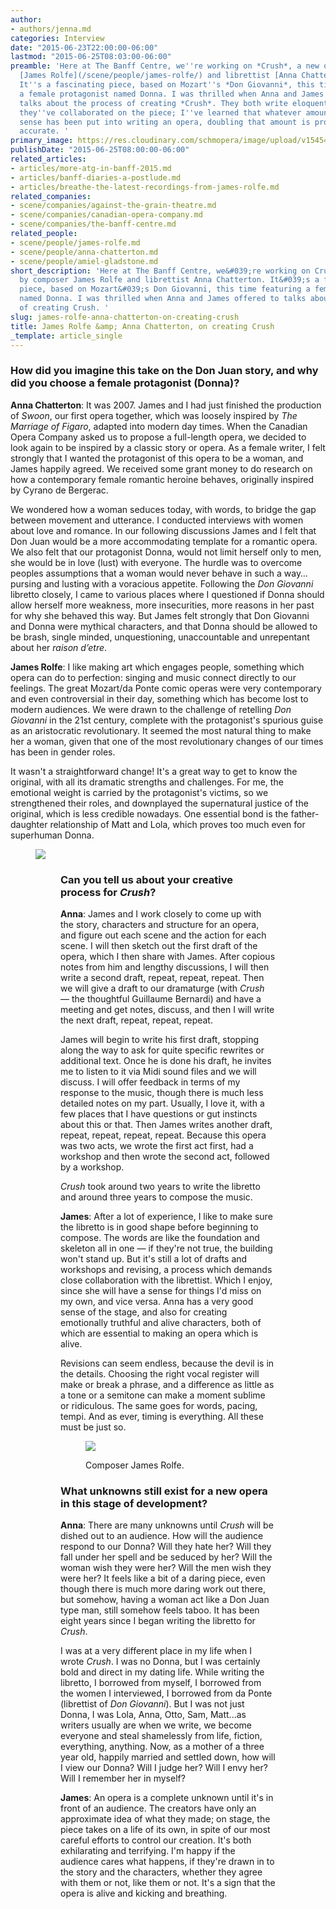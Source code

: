 ```yaml
---
author:
- authors/jenna.md
categories: Interview
date: "2015-06-23T22:00:00-06:00"
lastmod: "2015-06-25T08:03:00-06:00"
preamble: 'Here at The Banff Centre, we''re working on *Crush*, a new opera by composer
  [James Rolfe](/scene/people/james-rolfe/) and librettist [Anna Chatterton](/scene/people/anna-chatterton/).
  It''s a fascinating piece, based on Mozart''s *Don Giovanni*, this time featuring
  a female protagonist named Donna. I was thrilled when Anna and James offered to
  talks about the process of creating *Crush*. They both write eloquently about how
  they''ve collaborated on the piece; I''ve learned that whatever amount of work I
  sense has been put into writing an opera, doubling that amount is probably more
  accurate. '
primary_image: https://res.cloudinary.com/schmopera/image/upload/v1545409169/media/webhook-uploads/1435240241950/IMG_20150622_095822.jpg.jpg
publishDate: "2015-06-25T08:00:00-06:00"
related_articles:
- articles/more-atg-in-banff-2015.md
- articles/banff-diaries-a-postlude.md
- articles/breathe-the-latest-recordings-from-james-rolfe.md
related_companies:
- scene/companies/against-the-grain-theatre.md
- scene/companies/canadian-opera-company.md
- scene/companies/the-banff-centre.md
related_people:
- scene/people/james-rolfe.md
- scene/people/anna-chatterton.md
- scene/people/amiel-gladstone.md
short_description: 'Here at The Banff Centre, we&#039;re working on Crush, a new opera
  by composer James Rolfe and librettist Anna Chatterton. It&#039;s a fascinating
  piece, based on Mozart&#039;s Don Giovanni, this time featuring a female protagonist
  named Donna. I was thrilled when Anna and James offered to talks about the process
  of creating Crush. '
slug: james-rolfe-anna-chatterton-on-creating-crush
title: James Rolfe &amp; Anna Chatterton, on creating Crush
_template: article_single
---
```


### How did you imagine this take on the Don Juan story, and why did you choose a female protagonist (Donna)?

**Anna Chatterton**:  It was 2007. James and I had just finished the production of *Swoon*, our first opera together, which was loosely inspired by *The Marriage of Figaro*, adapted into modern day times. When the Canadian Opera Company asked us to propose a full-length opera, we decided to look again to be inspired by a classic story or opera. As a female writer, I felt strongly that I wanted the protagonist of this opera to be a woman, and James happily agreed. We received some grant money to do research on how a contemporary female romantic heroine behaves, originally inspired by Cyrano de Bergerac. 

We wondered how a woman seduces today, with words, to bridge the gap between movement and utterance. I conducted interviews with women about love and romance. In our following discussions James and I felt that Don Juan would be a more accommodating template for a romantic opera. We also felt that our protagonist Donna, would not limit herself only to men, she would be in love (lust) with everyone. The hurdle was to overcome peoples assumptions that a woman would never behave in such a way…pursing and lusting with a voracious appetite.  Following the *Don Giovanni* libretto closely, I came to various places where I questioned if Donna should allow herself more weakness, more insecurities, more reasons in her past for why she behaved this way. But James felt strongly that Don Giovanni and Donna were mythical characters, and that Donna should be allowed to be brash, single minded, unquestioning, unaccountable and unrepentant about her *raison d’etre*. 

**James Rolfe**:  I like making art which engages people, something which opera can do to perfection: singing and music connect directly to our feelings. The great Mozart/da Ponte comic operas were very contemporary and even controversial in their day, something which has become lost to modern audiences. We were drawn to the challenge of retelling *Don Giovanni* in the 21st century, complete with the protagonist's spurious guise as an aristocratic revolutionary. It seemed the most natural thing to make her a woman, given that one of the most revolutionary changes of our times has been in gender roles. 

It wasn't a straightforward change! It's a great way to get to know the original, with all its dramatic strengths and challenges. For me, the emotional weight is carried by the protagonist's victims, so we strengthened their roles, and downplayed the supernatural justice of the original, which is less credible nowadays. One essential bond is the father-daughter relationship of Matt and Lola, which proves too much even for superhuman Donna.

<figure data-type="image">

![](https://res.cloudinary.com/schmopera/image/upload/v1545409169/media/webhook-uploads/1435240307379/AnnaChatterton.jpeg)

<figure>

### Can you tell us about your creative process for *Crush*?

**Anna**:  James and I work closely to come up with the story, characters and structure for an opera, and figure out each scene and the action for each scene. I will then sketch out the first draft of the opera, which I then share with James. After copious notes from him and lengthy discussions, I will then write a second draft, repeat, repeat, repeat. Then we will give a draft to our dramaturge (with *Crush* — the thoughtful Guillaume Bernardi) and have a meeting and get notes, discuss, and then I will write the next draft, repeat, repeat, repeat. 

James will begin to write his first draft, stopping along the way to ask for quite specific rewrites or additional text. Once he is done his draft, he invites me to listen to it via Midi sound files and we will discuss. I will offer feedback in terms of my response to the music, though there is much less detailed notes on my part. Usually, I love it, with a few places that I have questions or gut instincts about this or that. Then James writes another draft, repeat, repeat, repeat, repeat. Because this opera was two acts, we wrote the first act first, had a workshop and then wrote the second act, followed by a workshop. 

*Crush* took around two years to write the libretto and around three years to compose the music.

**James**: After a lot of experience, I like to make sure the libretto is in good shape before beginning to compose. The words are like the foundation and skeleton all in one — if they're not true, the building won't stand up. But it's still a lot of drafts and workshops and revising, a process which demands close collaboration with the librettist. Which I enjoy, since she will have a sense for things I'd miss on my own, and vice versa. Anna has a very good sense of the stage, and also for creating emotionally truthful and alive characters, both of which are essential to making an opera which is alive.

Revisions can seem endless, because the devil is in the details. Choosing the right vocal register will make or break a phrase, and a difference as little as a tone or a semitone can make a moment sublime or ridiculous. The same goes for words, pacing, tempi. And as ever, timing is everything. All these must be just so.

<figure data-type="image">

![](https://res.cloudinary.com/schmopera/image/upload/v1545409169/media/webhook-uploads/1435240350317/JamesRolfe.jpeg)

<figcaption>Composer James Rolfe.</figcaption>
</figure>

### What unknowns still exist for a new opera in this stage of development?

**Anna**: There are many unknowns until *Crush* will be dished out to an audience. How will the audience respond to our Donna? Will they hate her? Will they fall under her spell and be seduced by her? Will the woman wish they were her? Will the men wish they were her? It feels like a bit of a daring piece, even though there is much more daring work out there, but somehow, having a woman act like a Don Juan type man, still somehow feels taboo. It has been eight years since I began writing the libretto for *Crush*. 

I was at a very different place in my life when I wrote *Crush*. I was no Donna, but I was certainly bold and direct in my dating life. While writing the libretto, I borrowed from myself, I borrowed from the women I interviewed, I borrowed from da Ponte (librettist of *Don Giovanni*). But I was not just Donna, I was Lola, Anna, Otto, Sam, Matt...as writers usually are when we write, we become everyone and steal shamelessly from life, fiction, everything, anything. Now, as a mother of a three year old, happily married and settled down, how will I view our Donna? Will I judge her? Will I envy her? Will I remember her in myself? 

**James**: An opera is a complete unknown until it's in front of an audience. The creators have only an approximate idea of what they made; on stage, the piece takes on a life of its own, in spite of our most careful efforts to control our creation. It's both exhilarating and terrifying. I'm happy if the audience cares what happens, if they're drawn in to the story and the characters, whether they agree with them or not, like them or not. It's a sign that the opera is alive and kicking and breathing.
